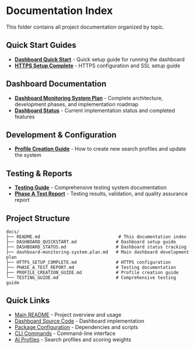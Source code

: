 # Documentation Index

This folder contains all project documentation organized by topic.

## Quick Start Guides

- **[Dashboard Quick Start](DASHBOARD_QUICKSTART.md)** - Quick setup guide for running the dashboard
- **[HTTPS Setup Complete](HTTPS_SETUP_COMPLETE.md)** - HTTPS configuration and SSL setup guide

## Dashboard Documentation

- **[Dashboard Monitoring System Plan](dashboard-monitoring-system.plan.md)** - Complete architecture, development phases, and implementation roadmap
- **[Dashboard Status](DASHBOARD_STATUS.md)** - Current implementation status and completed features

## Development & Configuration

- **[Profile Creation Guide](PROFILE_CREATION_GUIDE.md)** - How to create new search profiles and update the system

## Testing & Reports

- **[Testing Guide](TESTING_GUIDE.md)** - Comprehensive testing system documentation
- **[Phase A Test Report](PHASE_A_TEST_REPORT.md)** - Testing results, validation, and quality assurance report

## Project Structure

```
docs/
├── README.md                              # This documentation index
├── DASHBOARD_QUICKSTART.md               # Dashboard setup guide
├── DASHBOARD_STATUS.md                   # Dashboard status tracking
├── dashboard-monitoring-system.plan.md   # Main dashboard development plan
├── HTTPS_SETUP_COMPLETE.md               # HTTPS configuration
├── PHASE_A_TEST_REPORT.md                # Testing documentation
├── PROFILE_CREATION_GUIDE.md             # Profile creation guide
└── TESTING_GUIDE.md                      # Comprehensive testing guide
```

## Quick Links

- [Main README](../README.md) - Project overview and usage
- [Dashboard Source Code](../src/dashboard/) - Dashboard implementation
- [Package Configuration](../package.json) - Dependencies and scripts
- [CLI Commands](../src/cli.ts) - Command-line interface
- [AI Profiles](../src/ai/profiles.ts) - Search profiles and scoring weights


